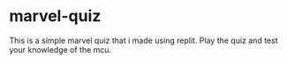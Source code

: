 # marvel-quiz
This is a simple marvel quiz that i made using replit.
Play the quiz and test your knowledge of the mcu.
